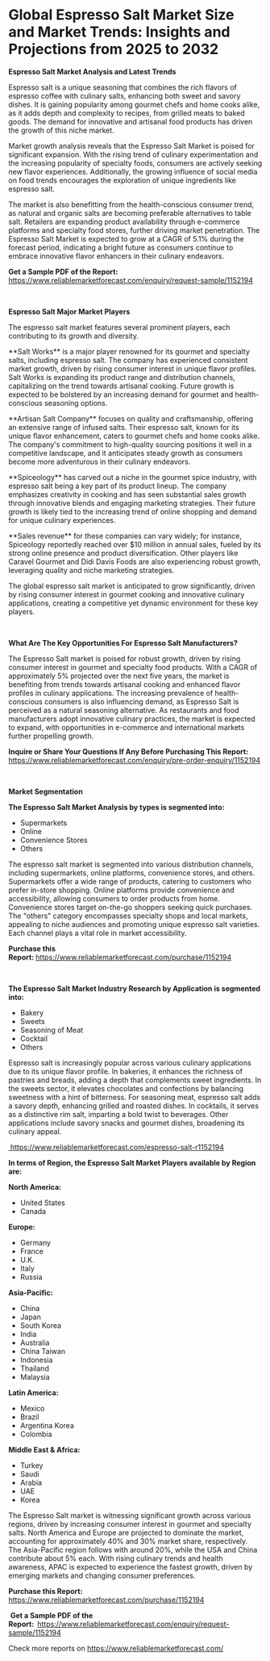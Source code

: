 <p><h1>Global Espresso Salt Market Size and Market Trends: Insights and Projections from 2025 to 2032</h1></p><p><strong>Espresso Salt Market Analysis and Latest Trends</strong></p>
<p><p>Espresso salt is a unique seasoning that combines the rich flavors of espresso coffee with culinary salts, enhancing both sweet and savory dishes. It is gaining popularity among gourmet chefs and home cooks alike, as it adds depth and complexity to recipes, from grilled meats to baked goods. The demand for innovative and artisanal food products has driven the growth of this niche market.</p><p>Market growth analysis reveals that the Espresso Salt Market is poised for significant expansion. With the rising trend of culinary experimentation and the increasing popularity of specialty foods, consumers are actively seeking new flavor experiences. Additionally, the growing influence of social media on food trends encourages the exploration of unique ingredients like espresso salt.</p><p>The market is also benefitting from the health-conscious consumer trend, as natural and organic salts are becoming preferable alternatives to table salt. Retailers are expanding product availability through e-commerce platforms and specialty food stores, further driving market penetration. The Espresso Salt Market is expected to grow at a CAGR of 5.1% during the forecast period, indicating a bright future as consumers continue to embrace innovative flavor enhancers in their culinary endeavors.</p></p>
<p><strong>Get a Sample PDF of the Report:&nbsp;</strong> <a href="https://www.reliablemarketforecast.com/enquiry/request-sample/1152194?utm_campaign=3530&utm_medium=2&utm_source=Github&utm_content=ia&utm_term=04042025&utm_id=espresso-salt">https://www.reliablemarketforecast.com/enquiry/request-sample/1152194</a></p>
<p>&nbsp;</p>
<p><strong>Espresso Salt Major Market Players</strong></p>
<p><p>The espresso salt market features several prominent players, each contributing to its growth and diversity.</p><p>**Salt Works** is a major player renowned for its gourmet and specialty salts, including espresso salt. The company has experienced consistent market growth, driven by rising consumer interest in unique flavor profiles. Salt Works is expanding its product range and distribution channels, capitalizing on the trend towards artisanal cooking. Future growth is expected to be bolstered by an increasing demand for gourmet and health-conscious seasoning options.</p><p>**Artisan Salt Company** focuses on quality and craftsmanship, offering an extensive range of infused salts. Their espresso salt, known for its unique flavor enhancement, caters to gourmet chefs and home cooks alike. The company's commitment to high-quality sourcing positions it well in a competitive landscape, and it anticipates steady growth as consumers become more adventurous in their culinary endeavors.</p><p>**Spiceology** has carved out a niche in the gourmet spice industry, with espresso salt being a key part of its product lineup. The company emphasizes creativity in cooking and has seen substantial sales growth through innovative blends and engaging marketing strategies. Their future growth is likely tied to the increasing trend of online shopping and demand for unique culinary experiences.</p><p>**Sales revenue** for these companies can vary widely; for instance, Spiceology reportedly reached over $10 million in annual sales, fueled by its strong online presence and product diversification. Other players like Caravel Gourmet and Didi Davis Foods are also experiencing robust growth, leveraging quality and niche marketing strategies.</p><p>The global espresso salt market is anticipated to grow significantly, driven by rising consumer interest in gourmet cooking and innovative culinary applications, creating a competitive yet dynamic environment for these key players.</p></p>
<p>&nbsp;</p>
<p><strong>What Are The Key Opportunities For Espresso Salt Manufacturers?</strong></p>
<p><p>The Espresso Salt market is poised for robust growth, driven by rising consumer interest in gourmet and specialty food products. With a CAGR of approximately 5% projected over the next five years, the market is benefiting from trends towards artisanal cooking and enhanced flavor profiles in culinary applications. The increasing prevalence of health-conscious consumers is also influencing demand, as Espresso Salt is perceived as a natural seasoning alternative. As restaurants and food manufacturers adopt innovative culinary practices, the market is expected to expand, with opportunities in e-commerce and international markets further propelling growth.</p></p>
<p><strong>Inquire or Share Your Questions If Any Before Purchasing This Report:</strong> <a href="https://www.reliablemarketforecast.com/enquiry/pre-order-enquiry/1152194?utm_campaign=3530&utm_medium=2&utm_source=Github&utm_content=ia&utm_term=04042025&utm_id=espresso-salt">https://www.reliablemarketforecast.com/enquiry/pre-order-enquiry/1152194</a></p>
<p>&nbsp;</p>
<p><strong>Market Segmentation</strong></p>
<p><strong>The Espresso Salt Market Analysis by types is segmented into:</strong></p>
<p><ul><li>Supermarkets</li><li>Online</li><li>Convenience Stores</li><li>Others</li></ul></p>
<p><p>The espresso salt market is segmented into various distribution channels, including supermarkets, online platforms, convenience stores, and others. Supermarkets offer a wide range of products, catering to customers who prefer in-store shopping. Online platforms provide convenience and accessibility, allowing consumers to order products from home. Convenience stores target on-the-go shoppers seeking quick purchases. The "others" category encompasses specialty shops and local markets, appealing to niche audiences and promoting unique espresso salt varieties. Each channel plays a vital role in market accessibility.</p></p>
<p><strong>Purchase this Report:&nbsp;</strong><a href="https://www.reliablemarketforecast.com/purchase/1152194?utm_campaign=3530&utm_medium=2&utm_source=Github&utm_content=ia&utm_term=04042025&utm_id=espresso-salt">https://www.reliablemarketforecast.com/purchase/1152194</a></p>
<p>&nbsp;</p>
<p><strong>The Espresso Salt Market Industry Research by Application is segmented into:</strong></p>
<p><ul><li>Bakery</li><li>Sweets</li><li>Seasoning of Meat</li><li>Cocktail</li><li>Others</li></ul></p>
<p><p>Espresso salt is increasingly popular across various culinary applications due to its unique flavor profile. In bakeries, it enhances the richness of pastries and breads, adding a depth that complements sweet ingredients. In the sweets sector, it elevates chocolates and confections by balancing sweetness with a hint of bitterness. For seasoning meat, espresso salt adds a savory depth, enhancing grilled and roasted dishes. In cocktails, it serves as a distinctive rim salt, imparting a bold twist to beverages. Other applications include savory snacks and gourmet dishes, broadening its culinary appeal.</p></p>
<p><a href="https://www.reliablemarketforecast.com/espresso-salt-r1152194?utm_campaign=3530&utm_medium=2&utm_source=Github&utm_content=ia&utm_term=04042025&utm_id=espresso-salt">&nbsp;https://www.reliablemarketforecast.com/espresso-salt-r1152194</a></p>
<p><strong>In terms of Region, the Espresso Salt Market Players available by Region are:</strong></p>
<p>
    <p> <strong> North America: </strong>
        <ul>
            <li>United States</li>
            <li>Canada</li>
        </ul>
        </p> 
    <p> <strong> Europe: </strong>
        <ul>
            <li>Germany</li>
            <li>France</li>
            <li>U.K.</li>
            <li>Italy</li>
            <li>Russia</li>
        </ul>
        </p> 
    <p> <strong> Asia-Pacific: </strong>
        <ul>
            <li>China</li>
            <li>Japan</li>
            <li>South Korea</li>
            <li>India</li>
            <li>Australia</li>
            <li>China Taiwan</li>
            <li>Indonesia</li>
            <li>Thailand</li>
            <li>Malaysia</li>
        </ul>
        </p> 
    <p> <strong> Latin America: </strong>
        <ul>
            <li>Mexico</li>
            <li>Brazil</li>
            <li>Argentina Korea</li>
            <li>Colombia</li>
        </ul>
        </p> 
    <p> <strong> Middle East & Africa: </strong>
        <ul>
            <li>Turkey</li>
            <li>Saudi</li>
            <li>Arabia</li>
            <li>UAE</li>
            <li>Korea</li>
        </ul>
    </p>
    </p>
<p><p>The Espresso Salt market is witnessing significant growth across various regions, driven by increasing consumer interest in gourmet and specialty salts. North America and Europe are projected to dominate the market, accounting for approximately 40% and 30% market share, respectively. The Asia-Pacific region follows with around 20%, while the USA and China contribute about 5% each. With rising culinary trends and health awareness, APAC is expected to experience the fastest growth, driven by emerging markets and changing consumer preferences.</p></p>
<p><strong>Purchase this Report: </strong><a href="https://www.reliablemarketforecast.com/purchase/1152194?utm_campaign=3530&utm_medium=2&utm_source=Github&utm_content=ia&utm_term=04042025&utm_id=espresso-salt">https://www.reliablemarketforecast.com/purchase/1152194</a></p>
<p>&nbsp;<strong>Get a Sample PDF of the Report:&nbsp;&nbsp;</strong><a href="https://www.reliablemarketforecast.com/enquiry/request-sample/1152194?utm_campaign=3530&utm_medium=2&utm_source=Github&utm_content=ia&utm_term=04042025&utm_id=espresso-salt">https://www.reliablemarketforecast.com/enquiry/request-sample/1152194</a></p>
<p><strong></strong></p>
<p>Check more reports on <a href="https://www.reliablemarketforecast.com/?utm_campaign=3530&utm_medium=2&utm_source=Github&utm_content=ia&utm_term=04042025&utm_id=espresso-salt">https://www.reliablemarketforecast.com/</a></p>